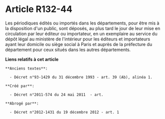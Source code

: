 # Article R132-44

Les périodiques édités ou importés dans les départements, pour être mis à la disposition d'un public, sont déposés, au plus
tard le jour de leur mise en circulation par leur éditeur ou importateur, en un exemplaire au service du dépôt légal au
ministère de l'intérieur pour les éditeurs et importateurs ayant leur domicile ou siège social à Paris et auprès de la
préfecture du département pour ceux situés dans les autres départements.

**Liens relatifs à cet article**

	**Anciens textes**:

	  - Décret n°93-1429 du 31 décembre 1993 - art. 39 (Ab), alinéa 1.

	**Créé par**:

	  - Décret n°2011-574 du 24 mai 2011  - art.

	**Abrogé par**:

	  - Décret n°2012-1431 du 19 décembre 2012 - art. 1
